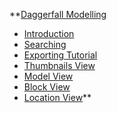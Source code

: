 **[Daggerfall Modelling](DaggerfallModelling.md)
  * [Introduction](UsingDaggerfallModelling.md)
  * [Searching](SearchingInDaggerfallModelling.md)
  * [Exporting Tutorial](DaggerfallModelling_ExportingModels.md)
  * [Thumbnails View](DaggerfallModelling_ThumbnailsView.md)
  * [Model View](DaggerfallModelling_ModelView.md)
  * [Block View](DaggerfallModelling_BlockView.md)
  * [Location View](DaggerfallModelling_LocationView.md)**

